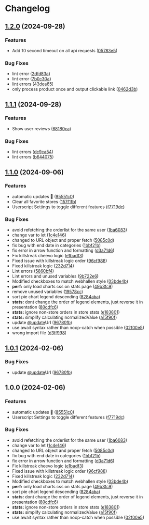 # Changelog

## [1.2.0](https://github.com/Furiiku/webhallen-userscripts/compare/v1.1.1...v1.2.0) (2024-09-28)


### Features

* Add 10 second timeout on all api requests ([05783e5](https://github.com/Furiiku/webhallen-userscripts/commit/05783e53cfada93305c62e2c2e9b85e23f9ba81f))


### Bug Fixes

* lint error ([2dfd83a](https://github.com/Furiiku/webhallen-userscripts/commit/2dfd83aa5ff1ed538dac6bbc116f409b2197721d))
* lint error ([7b0c30a](https://github.com/Furiiku/webhallen-userscripts/commit/7b0c30a93462fcc3fab2460095e7afbd91320d83))
* lint errors ([43dea65](https://github.com/Furiiku/webhallen-userscripts/commit/43dea65ed2b958084b188e5e402bd96253e84d1d))
* only process product once and output clickable link ([0462d3b](https://github.com/Furiiku/webhallen-userscripts/commit/0462d3b4d95e1612b717bc7e599e9b03136cb16a))

## [1.1.1](https://github.com/Furiiku/webhallen-userscripts/compare/v1.1.0...v1.1.1) (2024-09-28)


### Features

* Show user reviews ([68180ca](https://github.com/Furiiku/webhallen-userscripts/commit/68180cae248b8b9a959e4bb6fbfaa3fa46f73f4c))


### Bug Fixes

* lint errors ([dc9ca54](https://github.com/Furiiku/webhallen-userscripts/commit/dc9ca540e45e1c37574e8e56ab8113b81c8e3204))
* lint errors ([b644075](https://github.com/Furiiku/webhallen-userscripts/commit/b644075b2c6b447184f2b168f6fd9bcbf3e57bd8))

## [1.1.0](https://github.com/Furiiku/webhallen-userscripts/compare/v1.0.1...v1.1.0) (2024-09-06)


### Features

* automatic updates 🙏 ([85551c0](https://github.com/Furiiku/webhallen-userscripts/commit/85551c0f6f2a5770dfa65d56166d989c9351a0b4))
* Clear all favorite stores ([157f1fb](https://github.com/Furiiku/webhallen-userscripts/commit/157f1fb9ee63f8129d8a74f2f648ab18a2c93579))
* Userscript Settings to toggle different features ([f7719dc](https://github.com/Furiiku/webhallen-userscripts/commit/f7719dcdb88ee9d50d19f2d8ac523e6005a41ec6))


### Bug Fixes

* avoid refetching the orderlist for the same user ([1ba6083](https://github.com/Furiiku/webhallen-userscripts/commit/1ba60838e5412e397f11838687da1b24ce15daae))
* change var to let ([1c4e146](https://github.com/Furiiku/webhallen-userscripts/commit/1c4e146fcd9e492e4eea006ffeb963c0fa510dae))
* changed to URL object and proper fetch ([5085c0d](https://github.com/Furiiku/webhallen-userscripts/commit/5085c0dbb72c4a045c081abefca4549b80e94d29))
* fix bug with end date in categories ([1bbf21b](https://github.com/Furiiku/webhallen-userscripts/commit/1bbf21bacefd43a84bc81d083ef1a1631920cbcc))
* fix error in arrow function and formatting ([d3a71d6](https://github.com/Furiiku/webhallen-userscripts/commit/d3a71d628fc2ac439c627167d79553199ebae1f3))
* Fix killstreak cheevo logic ([e1badf3](https://github.com/Furiiku/webhallen-userscripts/commit/e1badf354574f1a704d9f0227acbbd905d17173f))
* Fixed issue with killstreak logic order ([96cf988](https://github.com/Furiiku/webhallen-userscripts/commit/96cf988c747dd4faa356ddae108ec16ca943af28))
* Fixed killstreak logic ([232d714](https://github.com/Furiiku/webhallen-userscripts/commit/232d714b3c990f541607ff16a534b6332296b6c7))
* Lint errors ([5860bf4](https://github.com/Furiiku/webhallen-userscripts/commit/5860bf4af755c8f172a86d17b0e881172a1e6ed2))
* Lint errors and unused variables ([9b722e6](https://github.com/Furiiku/webhallen-userscripts/commit/9b722e689ec8021361180d3eaecf9f6e593ad22e))
* Modified checkboxes to match webhallen style ([03bde4b](https://github.com/Furiiku/webhallen-userscripts/commit/03bde4b57b25d19d3a34b1c68fef2189270a218a))
* **perf:** only load charts css on stats page ([49b3fc9](https://github.com/Furiiku/webhallen-userscripts/commit/49b3fc930a031c7d0c08f771d7874509e2493797))
* remove unused variables ([19578cc](https://github.com/Furiiku/webhallen-userscripts/commit/19578cc8f6ca10277dc54324030034bdd69de6bc))
* sort pie chart legend descending ([8284aba](https://github.com/Furiiku/webhallen-userscripts/commit/8284aba1b5d67b1c1b0325a6135f8e17824f6956))
* **stats:** dont change the order of legend elements, just reverse it in presentation ([80cdfc6](https://github.com/Furiiku/webhallen-userscripts/commit/80cdfc6ea67c1a74c8e66fbf0561432a2493d4ab))
* **stats:** ignore non-store orders in store stats ([e183801](https://github.com/Furiiku/webhallen-userscripts/commit/e1838016b824f1b7c781aaa735817e967b7784da))
* **stats:** simplify calculating normalizedValue ([a15f90f](https://github.com/Furiiku/webhallen-userscripts/commit/a15f90fb32bad8b02aa0b272114ca36e759d7ab9))
* update [@update](https://github.com/update)Url ([96780fb](https://github.com/Furiiku/webhallen-userscripts/commit/96780fb3def742ef10bf7c61cb5a5c9948d08d20))
* use await syntax rather than noop-catch when possible ([02f00e5](https://github.com/Furiiku/webhallen-userscripts/commit/02f00e5141420617acc27bebfc179b363d1f2c28))
* wrong import file ([d3ff998](https://github.com/Furiiku/webhallen-userscripts/commit/d3ff99819b4c006dbd7aec59e1df11fd35859e6a))

## [1.0.1](https://github.com/Schanihbg/webhallen-userscript/compare/v1.0.0...v1.0.1) (2024-02-06)


### Bug Fixes

* update [@update](https://github.com/update)Url ([96780fb](https://github.com/Schanihbg/webhallen-userscript/commit/96780fb3def742ef10bf7c61cb5a5c9948d08d20))

## 1.0.0 (2024-02-06)


### Features

* automatic updates 🙏 ([85551c0](https://github.com/Schanihbg/webhallen-userscript/commit/85551c0f6f2a5770dfa65d56166d989c9351a0b4))
* Userscript Settings to toggle different features ([f7719dc](https://github.com/Schanihbg/webhallen-userscript/commit/f7719dcdb88ee9d50d19f2d8ac523e6005a41ec6))


### Bug Fixes

* avoid refetching the orderlist for the same user ([1ba6083](https://github.com/Schanihbg/webhallen-userscript/commit/1ba60838e5412e397f11838687da1b24ce15daae))
* change var to let ([1c4e146](https://github.com/Schanihbg/webhallen-userscript/commit/1c4e146fcd9e492e4eea006ffeb963c0fa510dae))
* changed to URL object and proper fetch ([5085c0d](https://github.com/Schanihbg/webhallen-userscript/commit/5085c0dbb72c4a045c081abefca4549b80e94d29))
* fix bug with end date in categories ([1bbf21b](https://github.com/Schanihbg/webhallen-userscript/commit/1bbf21bacefd43a84bc81d083ef1a1631920cbcc))
* fix error in arrow function and formatting ([d3a71d6](https://github.com/Schanihbg/webhallen-userscript/commit/d3a71d628fc2ac439c627167d79553199ebae1f3))
* Fix killstreak cheevo logic ([e1badf3](https://github.com/Schanihbg/webhallen-userscript/commit/e1badf354574f1a704d9f0227acbbd905d17173f))
* Fixed issue with killstreak logic order ([96cf988](https://github.com/Schanihbg/webhallen-userscript/commit/96cf988c747dd4faa356ddae108ec16ca943af28))
* Fixed killstreak logic ([232d714](https://github.com/Schanihbg/webhallen-userscript/commit/232d714b3c990f541607ff16a534b6332296b6c7))
* Modified checkboxes to match webhallen style ([03bde4b](https://github.com/Schanihbg/webhallen-userscript/commit/03bde4b57b25d19d3a34b1c68fef2189270a218a))
* **perf:** only load charts css on stats page ([49b3fc9](https://github.com/Schanihbg/webhallen-userscript/commit/49b3fc930a031c7d0c08f771d7874509e2493797))
* sort pie chart legend descending ([8284aba](https://github.com/Schanihbg/webhallen-userscript/commit/8284aba1b5d67b1c1b0325a6135f8e17824f6956))
* **stats:** dont change the order of legend elements, just reverse it in presentation ([80cdfc6](https://github.com/Schanihbg/webhallen-userscript/commit/80cdfc6ea67c1a74c8e66fbf0561432a2493d4ab))
* **stats:** ignore non-store orders in store stats ([e183801](https://github.com/Schanihbg/webhallen-userscript/commit/e1838016b824f1b7c781aaa735817e967b7784da))
* **stats:** simplify calculating normalizedValue ([a15f90f](https://github.com/Schanihbg/webhallen-userscript/commit/a15f90fb32bad8b02aa0b272114ca36e759d7ab9))
* use await syntax rather than noop-catch when possible ([02f00e5](https://github.com/Schanihbg/webhallen-userscript/commit/02f00e5141420617acc27bebfc179b363d1f2c28))
